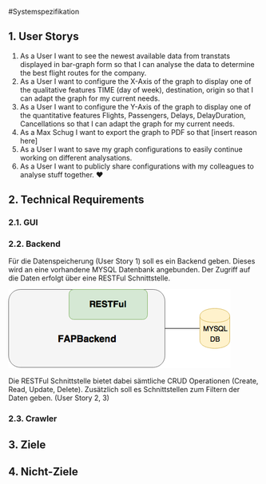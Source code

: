 #Systemspezifikation

## 1. User Storys

1. As a User I want to see the newest available data from transtats displayed in bar-graph form so that I can analyse the data to determine the best flight routes for the company.
2. As a User I want to configure the X-Axis of the graph to display one of the qualitative features TIME (day of week), destination, origin so that I can adapt the graph for my current needs.
3. As a User I want to configure the Y-Axis of the graph to display one of the quantitative features Flights, Passengers, Delays, DelayDuration, Cancellations so that I can adapt the graph for my current needs.
4. As a Max Schug I want to export the graph to PDF so that [insert reason here]
5. As a User I want to save my graph configurations to easily continue working on different analysations.
6. As a User I want to publicly share configurations with my colleagues to analyse stuff together. :heart:

## 2. Technical Requirements
### 2.1. GUI
### 2.2. Backend
Für die Datenspeicherung (User Story 1) soll es ein Backend geben. Dieses wird an eine vorhandene MYSQL Datenbank angebunden. Der Zugriff auf die Daten erfolgt über eine RESTFul Schnittstelle.

![FAPBAckend](Images/FAPBAckend.png)

Die RESTFul Schnittstelle bietet dabei sämtliche CRUD Operationen (Create, Read, Update, Delete). Zusätzlich soll es Schnittstellen zum Filtern der Daten geben. (User Story 2, 3)

### 2.3. Crawler

## 3. Ziele

## 4. Nicht-Ziele
